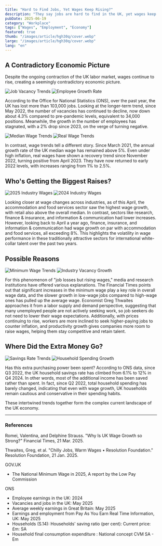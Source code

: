 ```yaml
---
title: "Hard to Find Jobs, Yet Wages Keep Rising?"
description: "They say jobs are hard to find in the UK, yet wages keep rising?"
pubDate: 2025-06-19
category: "Workplace"
tags: ["Wages", "Employment", "Economy"]
featured: true
thumb: "/images/article/hgh30q/cover.webp"
large: "/images/article/hgh30q/cover.webp"
lang: "en"
---
```


## A Contradictory Economic Picture

Despite the ongoing contraction of the UK labor market, wages continue to rise, creating a seemingly contradictory economic picture.

<div class="img-row">
  <img src="/images/article/hgh30q/a1.webp" alt="Job Vacancy Trends" />
  <img src="/images/article/hgh30q/a2.webp" alt="Employee Growth Rate" />
</div>

According to the Office for National Statistics (ONS), over the past year, the UK has lost more than 103,000 jobs. Looking at the longer-term trend, since May 2022, the number of vacancies has continued to decline, now down about 4.3% compared to pre-pandemic levels, equivalent to 34,000 positions. Meanwhile, the growth in the number of employees has stagnated, with a 2% drop since 2023, on the verge of turning negative.

<div class="img-row">
  <img src="/images/article/hgh30q/a3.webp" alt="Median Wage Trends" />
  <img src="/images/article/hgh30q/b1.webp" alt="Real Wage Trends" />
</div>

In contrast, wage trends tell a different story. Since March 2021, the annual growth rate of the UK median wage has remained above 5%. Even under high inflation, real wages have shown a recovery trend since November 2022, turning positive from April 2023. They have now returned to early 2022 levels, with increases ranging from 1% to 2.5%.

## Who's Getting the Biggest Raises?

<div class="img-row">
  <img src="/images/article/hgh30q/c1.webp" alt="2025 Industry Wages" />
  <img src="/images/article/hgh30q/c2.webp" alt="2024 Industry Wages" />
</div>

Looking closer at wage changes across industries, as of this April, the accommodation and food services sector saw the highest wage growth, with retail also above the overall median. In contrast, sectors like research, finance & insurance, and information & communication had lower increases. However, looking back to April a year ago, finance, insurance, and information & communication had wage growth on par with accommodation and food services, all exceeding 8%. This highlights the volatility in wage performance in these traditionally attractive sectors for international white-collar talent over the past two years.

## Possible Reasons

<div class="img-row">
  <img src="/images/article/hgh30q/d1.webp" alt="Minimum Wage Trends" />
  <img src="/images/article/hgh30q/d2.webp" alt="Industry Vacancy Growth" />
</div>

For this phenomenon of "job losses but rising wages," media and research institutions have offered various explanations. The Financial Times points out that significant increases in the minimum wage play a key role in overall wage data, and the slower growth in low-wage jobs compared to high-wage ones has pulled up the average wage. Economist Greg Thwaites approaches it from a labor supply and demand perspective, suggesting that many unemployed people are not actively seeking work, so job seekers do not need to lower their wage expectations. Additionally, with prices continuing to rise, workers are more inclined to seek higher-paying jobs to counter inflation, and productivity growth gives companies more room to raise wages, helping them stay competitive and retain talent.

## Where Did the Extra Money Go?

<div class="img-row">
  <img src="/images/article/hgh30q/e1.webp" alt="Savings Rate Trends" />
  <img src="/images/article/hgh30q/e2.webp" alt="Household Spending Growth" />
</div>

Has this extra purchasing power been spent? According to ONS data, since Q3 2022, the UK household savings rate has climbed from 6.1% to 12% in Q4 2024. In other words, most of the additional income has been saved rather than spent. In fact, since Q2 2022, total household spending has barely changed, indicating that even with wage growth, UK households remain cautious and conservative in their spending habits.

These intertwined trends together form the complex current landscape of the UK economy.


- - -
### References

Romei, Valentina, and Delphine Strauss. "Why Is UK Wage Growth so Strong?" Financial Times, 21 Mar. 2025.

Thwaites, Greg, et al. "Chilly Jobs, Warm Wages • Resolution Foundation." Resolution Foundation, 21 Jan. 2025.

GOV.UK
- The National Minimum Wage in 2025, A report by the Low Pay Commission

ONS
- Employee earnings in the UK: 2024
- Vacancies and jobs in the UK: May 2025
- Average weekly earnings in Great Britain: May 2025
- Earnings and employment from Pay As You Earn Real Time Information, UK: May 2025
- Households (S.14): Households' saving ratio (per cent): Current price: £m: SA
- Household final consumption expenditure : National concept CVM SA - Em 